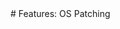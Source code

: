 <meta name="robots" content="noindex">
# Features: OS Patching
<!--

Planned Feature, not yet implemented. Manually configured Windows Update until then.

From the PRD:

Windows Update for Business is a deployment service that allows the Windows 10 operating system to be updated on targeted Azure Virtual Machines (VMs). For Spot PC, Windows Update for Business will be used to update both feature versions (named versions like 21H1) and quality versions (specific security and bug fix releases). Spot PC management will propagate new versions by creating an OS Update candidate for all Spot PC tenants and then following deployment rules to execute the update on a per Spot tenant basis. In general, the update candidate will:

Be created by Spot support based on evaluation of new/recent entries in the update Catalog.

Designate the update catalog entry by selecting it from the Catalog collection via the Graph API.

Support a per tenant opt-out option that will persist from deployment to deployment.

Support an override option that will allow excluded Spot PC tenants to receive a specific update in emergency situations.

Support a default rollout setting to determine how the release should be rolled out, with preference for immediate Start Date and an Devices per Offering setting of 100.

Provide Spot PC support with the ability to edit defaults before a deployment is executed.

Settings for each Spot PC tenant will include:

A flag to exclude the Spot tenant from automated OS updates.

A default rollout schedule for both feature and quality releases, including Start Date (relative to Spot Support OS update start date), End Date (relative End Data in days from Start Date) or alternatively an Devices Per Offering and Duration Per Offerings option.

A history of deployments and their status.

Windows Update for Business References:

Windows Update for Business Automated Deployment Overview: Announcing the Windows Update for Business deployment service - Microsoft Tech Community

Graph API: updates resource type - Microsoft Graph beta | Microsoft Docs

Spot PC should allow a Spot PC Administrator to create an OS Update

An OS Update should specify the update content target by selecting it from the Catalog list. GET command: https://docs.microsoft.com/en-us/graph/api/windowsupdates-catalog-list-entries?view=graph-rest-beta&tabs=http

As OS Update should specify that the update should override Spot PC tenant exclusion flags (Default = false)

An OS Update should specify a Start Date/Time as an the beginning of the target rollout and designate a specific Devices per Offering and Duration between Offerings options. Leaving Devices per Offering and Duration between Offerings blank will only set the Start Date/Time for the OS Update.

An OS Update should specify if the update type is Feature or Expedited Quality.

Spot PC Tenants should include the following attributes for the managing Windows Update for Business:

A flag to exclude the tenant’s session virtual machines from all updates except the emergency override OS updates.

A default deployment rollout schedule for Feature deployment types, including a Start Date (relative to the OS Update Start Date/Time) and either an End Date or Devices Per Offering and Duration between Offerings attribute pair or an End Date (days from the designated Start Date)

A default deployment rollout schedule for Quality deployment types, including a Start Date (relative to the OS Update Start Date/Time) and either an End Date or Devices Per Offering and Duration between Offerings attribute pair or an End Date (days from the designated Start Date)

All new session VMs for a Spot Tenant should be Enrolled into the Deployment service POST https://docs.microsoft.com/en-us/graph/api/windowsupdates-updatableasset-enrollassetsbyid?view=graph-rest-beta&tabs=http

All new session VMs for a Spot Tenant should be added to an Updatable Asset Group: POST https://docs.microsoft.com/en-us/graph/api/windowsupdates-updatableassetgroup-addmembersbyid?view=graph-rest-beta&tabs=http

OS Updates should be translated to a Windows Update for Business Deployment for each non-excluded Spot PC tenant:

Create a Deployment for the tenant, including the target update instance selected from the Catalog and stored in the OS Update, including the rollout schedule. POST https://docs.microsoft.com/en-us/graph/api/windowsupdates-updates-post-deployments?view=graph-rest-beta&tabs=http

Update the Deployment to target specific virtual machines by using the Update Deployment Audience endpoint. POST https://docs.microsoft.com/en-us/graph/api/windowsupdates-deploymentaudience-updateaudience?view=graph-rest-beta&tabs=http

Track status of the Deployment GET https://docs.microsoft.com/en-us/graph/api/windowsupdates-deployment-get?view=graph-rest-beta&tabs=http and report back to the Spot PC console. Note: Update Compliance (Monitor Windows Updates and Microsoft Defender for Cloud with Update Compliance (Windows 10) - Windows Deployment | Microsoft Docs) provides a more granular, VM level data set on the current version/update state. The configuration of this component and integration of its data is out of scope for v1 but will be incorporated in future release plans.

-->

## What’s Next?

Learn more about [Getting Started](spot-pc/getting-started/) with Spot PC.
